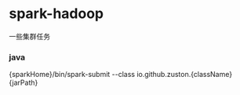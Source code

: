 # spark-hadoop
一些集群任务

### java
{sparkHome}/bin/spark-submit --class io.github.zuston.{className} {jarPath}